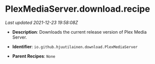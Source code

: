 # PlexMediaServer.download.recipe

_Last updated 2021-12-23 19:58:08Z_

- **Description**: Downloads the current release version of Plex Media Server.

- **Identifier**: `io.github.hjuutilainen.download.PlexMediaServer`

- **Parent Recipes**: `None`